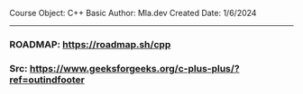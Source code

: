 Course Object: C++ Basic
Author: Mla.dev
Created Date: 1/6/2024

---

### ROADMAP: https://roadmap.sh/cpp

### Src: https://www.geeksforgeeks.org/c-plus-plus/?ref=outindfooter
